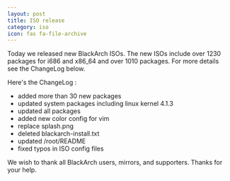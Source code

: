```yaml
---
layout: post
title: ISO release
category: iso
icon: fas fa-file-archive
---
```


Today we released new BlackArch ISOs. The new ISOs include over 1230 packages for i686 and x86_64 and over 1010 packages. For more details see the ChangeLog below.

Here's the ChangeLog :

* added more than 30 new packages
* updated system packages including linux kernel 4.1.3
* updated all packages
* added new color config for vim
* replace splash.png
* deleted blackarch-install.txt
* updated /root/README
* fixed typos in ISO config files

We wish to thank all BlackArch users, mirrors, and supporters. Thanks for your help.
